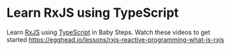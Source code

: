 # Learn RxJS using TypeScript
Learn [RxJS](https://github.com/ReactiveX/RxJS) using [TypeScript](https://github.com/ziaukhan/learn-typescript) in Baby Steps. Watch these videos to get started https://egghead.io/lessons/rxjs-reactive-programming-what-is-rxjs